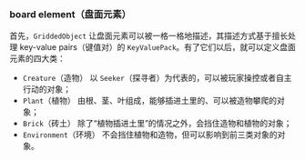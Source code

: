 
### board element（盘面元素）

首先，`GriddedObject` 让盘面元素可以被一格一格地描述，其描述方式基于擅长处理 key-value pairs（键值对）的 `KeyValuePack`。有了它们以后，就可以定义盘面元素的四大类：
- `Creature`（造物）
以 `Seeker`（探寻者）为代表的，可以被玩家操控或者自主行动的对象；
- `Plant`（植物）
由根、茎、叶组成，能够插进土里的、可以被造物攀爬的对象；
- `Brick`（砖土）
除了“植物插进土里”的情况之外，会挡住造物和植物的对象；
- `Environment`（环境）
不会挡住植物和造物，但可以影响到前三类对象的对象。